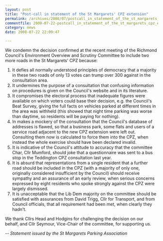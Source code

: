 ```yaml
---
layout: post
title: "Post-call in statement of the St Margarets' CPZ extension"
permalink: /archives/2008/07/postcall_in_statement_of_the_st_margarets_cpz_exte.html
commentfile: 2008-07-22-postcall_in_statement_of_the_st_margarets_cpz_exte
category: news
date: 2008-07-22 22:09:47

---
```


<div markdown="1" class="letter">
We condemn the decision confirmed at the recent meeting of the Richmond Council's Environment Overview and Scrutiny Committee to include two more roads in the St Margarets' CPZ because:

1.  It defies all normally understood principles of democracy that a majority in these two roads of only 13 votes can trump over 300 against in the consultation area.
2.  It undermines the purpose of a consultation that confusing information on procedures is given on the Council's website and in its literature.
3.  It compromises the electoral process that inadequate figures were available on which voters could base their decision, e.g. the Council's Beat Survey, giving the full facts on vehicles parked at different times in the area was withheld (this showed that night time parking was worse than daytime, so residents will be paying for nothing).
4.  In makes a mockery of the consultation that the Council's database of addresses is flawed, so that a business park, some flats and users of a service road adjacent to the new CPZ extension were left out. Consulting them now is calculated to force them into the CPZ, when instead the whole exercise should have been declared invalid.
5.  It is indicative of the Council's attitude to accuracy that the committee Char, Cllr Mumford, should joke that a questionnaire was sent to a bus stop in the Teddington CPZ consultation last year.
6.  It is absurd that representations from a single resident that a further road should be included in the CPZ (with a majority of only one, originally considered insufficient by the Council) should receive sympathy and an assurance of an early review, when serious concerns expressed by eight residents who spoke strongly against the CPZ were largely dismissed.
7.  It is unacceptable that the Lib Dem majority on the committee should be satisfied with assurances from David Trigg, Cllr for Transport, and from Council officials, that all requirement had been met, when clearly they hadn't.

We thank Cllrs Head and Hodgins for challenging the decision on our behalf, and Cllr Seymour, Vice-Chair of the committee, for supporting us.

<cite>-- Statement issued by the *St Margarets Parking Association*</cite>

</div>
